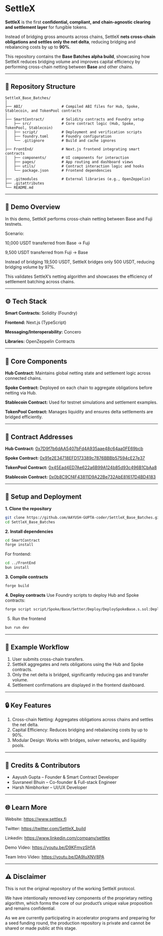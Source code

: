 # **SettleX**

**SettleX** is the first **confidential, compliant, and chain-agnostic clearing and settlement layer** for fungible tokens.  

Instead of bridging gross amounts across chains, SettleX **nets cross-chain obligations and settles only the net delta**, reducing bridging and rebalancing costs by up to **90%**.  

This repository contains the **Base Batches alpha build**, showcasing how SettleX reduces bridging volume and improves capital efficiency by performing cross-chain netting between **Base** 
and other chains.

---

## 🧩 **Repository Structure**

```
SettleX_Base_Batches/
│
├── ABI/                  # Compiled ABI files for Hub, Spoke, Stablecoin, and TokenPool contracts
│
├── SmartContract/        # Solidity contracts and Foundry setup
│   ├── src/              # Core contract logic (Hub, Spoke, TokenPool, Stablecoin)
│   ├── script/           # Deployment and verification scripts
│   ├── foundry.toml      # Foundry configuration
│   └── .gitignore        # Build and cache ignores
│
├── FrontEnd/             # Next.js frontend integrating smart contracts
│   ├── components/       # UI components for interaction
│   ├── pages/            # App routing and dashboard views
│   ├── utils/            # Contract interaction logic and hooks
│   └── package.json      # Frontend dependencies
│
├── .gitmodules           # External libraries (e.g., OpenZeppelin)
├── .gitattributes
└── README.md
```
---


## 🚀 Demo Overview

In this demo, SettleX performs cross-chain netting between Base and Fuji testnets.

Scenario:

10,000 USDT transferred from Base → Fuji

9,500 USDT transferred from Fuji → Base

Instead of bridging 19,500 USDT, SettleX bridges only 500 USDT, reducing bridging volume by 97%.

This validates SettleX’s netting algorithm and showcases the efficiency of settlement batching across chains.

---
## ⚙️ Tech Stack

**Smart Contracts:** Solidity (Foundry)

**Frontend:** Next.js (TypeScript)

**Messaging/Interoperability:** Concero

**Libraries:** OpenZeppelin Contracts

---

## 🧠 Core Components

**Hub Contract:** Maintains global netting state and settlement logic across connected chains.

**Spoke Contract:** Deployed on each chain to aggregate obligations before netting via Hub.

**Stablecoin Contract:** Used for testnet simulations and settlement examples.

**TokenPool Contract:** Manages liquidity and ensures delta settlements are bridged efficiently.

---

## 📖 Contract Addresses

**Hub Contract:** [0x7D9f7b6dAA5407bFd4A935aae48c64aa0FE69bcb](https://sepolia.arbiscan.io/address/0x7D9f7b6dAA5407bFd4A935aae48c64aa0FE69bcb)

**Spoke Contract:** [0x91e2E34718EFD173389c7876BBBb57594cE27e37](https://sepolia.basescan.org/address/0x91e2E34718EFD173389c7876BBBb57594cE27e37)

**TokenPool Contract:** [0x45Ead4ED7Ae622a6B99A124b85d93c496B1CbAa8](https://sepolia.basescan.org/address/0x45Ead4ED7Ae622a6B99A124b85d93c496B1CbAa8)

**Stablecoin Contract:** [0x0b8C9Cf4F43811D9A22Be732AbE81617D4BD4183](https://sepolia.basescan.org/address/0x0b8C9Cf4F43811D9A22Be732AbE81617D4BD4183)

---

## 🧪 Setup and Deployment
**1. Clone the repository**
```bash
git clone https://github.com/AAYUSH-GUPTA-coder/SettleX_Base_Batches.git
cd SettleX_Base_Batches
```

**2. Install dependencies**
```bash
cd SmartContract
forge install
```
For frontend:
```bash
cd ../FrontEnd
bun install
```

**3. Compile contracts**
```bash
forge build
```

**4. Deploy contracts**
Use Foundry scripts to deploy Hub and Spoke contracts:

```bash
forge script script/Spoke/Base/Setter/Deploy/DeploySpokeBase.s.sol:DeploySpokeBase --account defaultKey --sender $WALLET_ADDRESS --rpc-url $BASE_SEPOLIA_RPC_URL --broadcast -vvv
```

5. Run the frontend
```bash
bun run dev
```

---

## 🧾 Example Workflow

1. User submits cross-chain transfers.
2. SettleX aggregates and nets obligations using the Hub and Spoke contracts.
3. Only the net delta is bridged, significantly reducing gas and transfer volume.
4. Settlement confirmations are displayed in the frontend dashboard.

---

## 🔒 Key Features

1. Cross-chain Netting: Aggregates obligations across chains and settles the net delta.
2. Capital Efficiency: Reduces bridging and rebalancing costs by up to 90%.
3. Modular Design: Works with bridges, solver networks, and liquidity pools.

---

## 🤝 Credits & Contributors
- Aayush Gupta – Founder & Smart Contract Developer
- Suvraneel Bhuin – Co-founder & Full-stack Engineer
- Harsh Nimbhorker – UI/UX Developer

---

## 🌐 Learn More

Website: https://www.settlex.fi

Twitter: https://twitter.com/SettleX_build

Linkedin: https://www.linkedin.com/company/settlex

Demo Video: https://youtu.be/D9KFmyzSH1A

Team Intro Video: https://youtu.be/DA9IuXNV8PA

---

## ⚠️ Disclaimer

This is not the original repository of the working SettleX protocol.

We have intentionally removed key components of the proprietary netting algorithm, which forms the core of our product’s unique value proposition and remains confidential.

As we are currently participating in accelerator programs and preparing for a seed funding round, the production repository is private and cannot be shared or made public at this stage.
